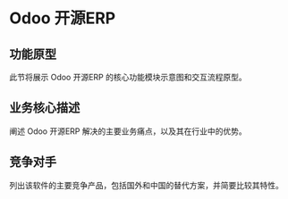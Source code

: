 # Odoo 开源ERP

## 功能原型

此节将展示 Odoo 开源ERP 的核心功能模块示意图和交互流程原型。

## 业务核心描述

阐述 Odoo 开源ERP 解决的主要业务痛点，以及其在行业中的优势。

## 竞争对手

列出该软件的主要竞争产品，包括国外和中国的替代方案，并简要比较其特性。
